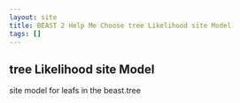 ```yaml
---
layout: site
title: BEAST 2 Help Me Choose tree Likelihood site Model
tags: []
---
```


## tree Likelihood site Model

site model for leafs in the beast.tree
